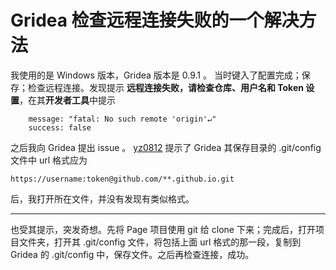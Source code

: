 # Gridea 检查远程连接失败的一个解决方法

我使用的是 Windows 版本，Gridea 版本是 0.9.1 。 当时键入了配置完成；保存；检查远程连接。发现提示 **远程连接失败，请检查仓库、用户名和 Token 设置**，在其**开发者工具**中提示

```
    message: "fatal: No such remote 'origin'↵"
    success: false
```

之后我向 Gridea 提出 issue 。 [yz0812](https://github.com/yz0812) 提示了 Gridea 其保存目录的 .git/config 文件中 url 格式应为

```
https://username:token@github.com/**.github.io.git
```

后，我打开所在文件，并没有发现有类似格式。

***

也受其提示，突发奇想。先将 Page 项目使用 git 给 clone 下来；完成后，打开项目文件夹，打开其 .git/config 文件，将包括上面 url 格式的那一段，复制到 Gridea 的 .git/config 中，保存文件。之后再检查连接，成功。
